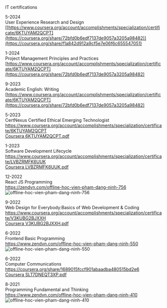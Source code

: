 IT certifications



5-2024 <br/>
User Experience Research and Design <br/>
[[https://www.coursera.org/account/accomplishments/specialization/certificate/6KTUYAM2QCPT](https://coursera.org/share/72bfd0b6edf7137de9057a3205a98482)](https://coursera.org/share/f1a842d912a9cf5e7e06f6c655547051) <br/>

1-2024 <br/>
Project Management Principles and Practices <br/>
[https://www.coursera.org/account/accomplishments/specialization/certificate/6KTUYAM2QCPT](https://coursera.org/share/72bfd0b6edf7137de9057a3205a98482) <br/>


9-2023 <br/>
Academic English: Writing <br/>
[[https://www.coursera.org/account/accomplishments/specialization/certificate/6KTUYAM2QCPT](https://coursera.org/share/72bfd0b6edf7137de9057a3205a98482) ](https://coursera.org/share/19f5d98cef8acb085ea83eab68aaa832)<br/>

5-2023 <br/>
CertNexus Certified Ethical Emerging Technologist <br/>
https://www.coursera.org/account/accomplishments/specialization/certificate/6KTUYAM2QCPT <br/>
[Coursera 6KTUYAM2QCPT.pdf](https://github.com/ninhpd-sefr/it-certifications/files/11631116/Coursera.6KTUYAM2QCPT.pdf) <br/>




1-2023 <br/>
Software Development Lifecycle <br/>
https://www.coursera.org/account/accomplishments/specialization/certificate/LVBZRMFK6UUK <br/>
[Coursera LVBZRMFK6UUK.pdf](https://github.com/ninhpd-sefr/it-cretifications/files/11288000/Coursera.LVBZRMFK6UUK.pdf) <br/>



12-2022 <br/>
React JS Programming <br/>
https://zendvn.com/offline-hoc-vien-pham-dang-ninh-756 <br/>
![offline-hoc-vien-pham-dang-ninh-756](https://user-images.githubusercontent.com/89170990/233416142-330b2fb2-8be3-457d-b732-9b03fc0e3a1c.png)


9-2022 <br/>
Web Design for Everybody:Basics of Web Development & Coding <br/>
https://www.coursera.org/account/accomplishments/specialization/certificate/V3KUBG2BJXXH <br/>
[Coursera V3KUBG2BJXXH.pdf](https://github.com/ninhpd-sefr/it-cretifications/files/11287984/Coursera.V3KUBG2BJXXH.pdf) <br/>




6-2022 <br/>
Frontend Basic Programming <br/>
https://www.zendvn.com/offline-hoc-vien-pham-dang-ninh-550 <br/>
![offline-hoc-vien-pham-dang-ninh-550](https://user-images.githubusercontent.com/89170990/233415926-111e7ec3-0bc8-4fb1-ba84-530890ea3151.jpg)


6-2022 <br/>
Computer Communications <br/>
https://coursera.org/share/1689015fccf901abaadba480515bd2e6 <br/>
[Coursera SLT7DNEQT3XP.pdf](https://github.com/ninhpd-sefr/it-certifications/files/11366106/Coursera.SLT7DNEQT3XP.pdf)





8-2021  <br/>
Programming Fundamental and Thinking <br/>
https://www.zendvn.com/offline-hoc-vien-pham-dang-ninh-410 <br/>
![offline-hoc-vien-pham-dang-ninh-410](https://user-images.githubusercontent.com/89170990/233415358-cc38d105-d836-4ae0-8f1c-0ad5ad0d8994.png) <br/>

